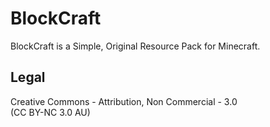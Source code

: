 # BlockCraft
BlockCraft is a Simple, Original Resource Pack for Minecraft.

## Legal
Creative Commons - Attribution, Non Commercial - 3.0  
(CC BY-NC 3.0 AU)
